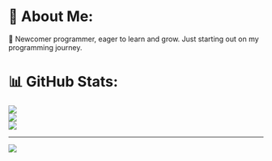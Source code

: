 # 💫 About Me:
🌱 Newcomer programmer, eager to learn and grow. Just starting out on my programming journey.<br>

# 📊 GitHub Stats:
![](https://github-readme-stats.vercel.app/api?username=gctoledo&theme=merko&hide_border=false&include_all_commits=false&count_private=false)<br/>
![](https://github-readme-streak-stats.herokuapp.com/?user=gctoledo&theme=merko&hide_border=false)<br/>
![](https://github-readme-stats.vercel.app/api/top-langs/?username=gctoledo&theme=merko&hide_border=false&include_all_commits=false&count_private=false&layout=compact)

---
[![](https://visitcount.itsvg.in/api?id=gctoledo&icon=5&color=12)](https://visitcount.itsvg.in)

<!-- Proudly created with GPRM ( https://gprm.itsvg.in ) -->
